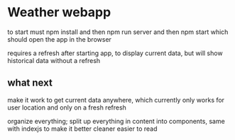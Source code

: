 # Weather webapp
to start must npm install
and then npm run server
and then npm start
which should open the app in the browser

requires a refresh after starting app, to display current data, but will show historical data without a refresh


## what next
make it work to get current data anywhere, which currently only works for user location and only on a fresh refresh

organize everything; split up everything in content into components, same with indexjs to make it better cleaner easier to read
